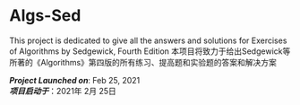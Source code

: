 # Algs-Sed
This project is dedicated to give all the answers and solutions for Exercises of Algorithms by Sedgewick, Fourth Edition
本项目将致力于给出Sedgewick等所著的《Algorithms》第四版的所有练习、提高题和实验题的答案和解决方案


***Project Launched on***: Feb 25, 2021   
***项目启动于***：2021年 2月 25日

